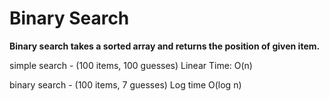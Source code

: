 # Binary Search

**Binary search takes a sorted array and returns the position of given item.** 

simple search - (100 items, 100 guesses) Linear Time: O(n)

binary search -  (100 items, 7 guesses) Log time O(log n)